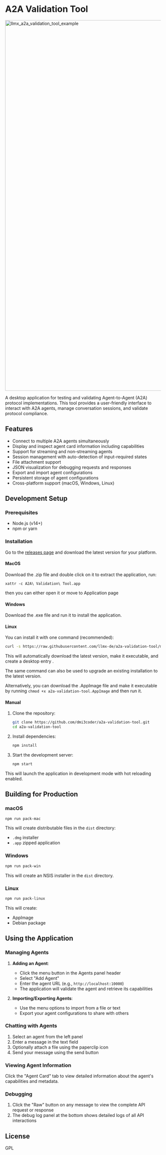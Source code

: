 # A2A Validation Tool

<img width="1198" alt="llmx_a2a_validation_tool_example" src="https://github.com/user-attachments/assets/d2143c19-eff5-46fa-b547-d541bf4c9bb4" />


A desktop application for testing and validating Agent-to-Agent (A2A) protocol implementations. This tool provides a user-friendly interface to interact with A2A agents, manage conversation sessions, and validate protocol compliance.

## Features

- Connect to multiple A2A agents simultaneously
- Display and inspect agent card information including capabilities
- Support for streaming and non-streaming agents
- Session management with auto-detection of input-required states
- File attachment support
- JSON visualization for debugging requests and responses
- Export and import agent configurations
- Persistent storage of agent configurations
- Cross-platform support (macOS, Windows, Linux)

## Development Setup

### Prerequisites

- Node.js (v14+)
- npm or yarn

### Installation

Go to the [releases page](https://github.com/llmx-de/a2a-validation-tool/releases/latest) and download the latest version for your platform.

#### MacOS
Download the .zip file and double click on it to extract the application, run:
```
xattr -c A2A\ Validation\ Tool.app
```
then you can either open it or move to Application page

#### Windows

Download the .exe file and run it to install the application.

#### Linux

You can install it with one command (recommended):

```bash
curl -s https://raw.githubusercontent.com/llmx-de/a2a-validation-tool/main/scripts/install.sh | bash
```

This will automatically download the latest version, make it executable, and create a desktop entry
.

The same command can also be used to upgrade an existing installation to the latest version.

Alternatively, you can download the .AppImage file and make it executable by running `chmod +x a2a-validation-tool.AppImage` and then run it.



#### Manual

1. Clone the repository:
   ```bash
   git clone https://github.com/dmi3coder/a2a-validation-tool.git
   cd a2a-validation-tool
   ```

2. Install dependencies:
   ```bash
   npm install
   ```

3. Start the development server:
   ```bash
   npm start
   ```
This will launch the application in development mode with hot reloading enabled.

## Building for Production

### macOS

```bash
npm run pack-mac
```

This will create distributable files in the `dist` directory:
- `.dmg` installer
- `.app` zipped application

### Windows

```bash
npm run pack-win
```

This will create an NSIS installer in the `dist` directory.

### Linux

```bash
npm run pack-linux
```

This will create:
- AppImage
- Debian package

## Using the Application

### Managing Agents

1. **Adding an Agent**:
   - Click the menu button in the Agents panel header
   - Select "Add Agent"
   - Enter the agent URL (e.g., `http://localhost:10000`)
   - The application will validate the agent and retrieve its capabilities

2. **Importing/Exporting Agents**:
   - Use the menu options to import from a file or text
   - Export your agent configurations to share with others

### Chatting with Agents

1. Select an agent from the left panel
2. Enter a message in the text field
3. Optionally attach a file using the paperclip icon
4. Send your message using the send button

### Viewing Agent Information

Click the "Agent Card" tab to view detailed information about the agent's capabilities and metadata.

### Debugging

1. Click the "Raw" button on any message to view the complete API request or response
2. The debug log panel at the bottom shows detailed logs of all API interactions

## License

GPL


